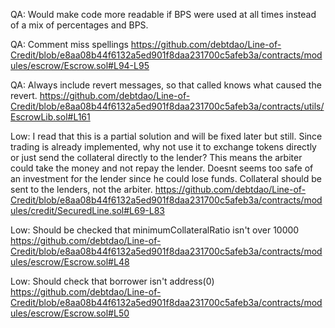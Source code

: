 QA:
Would make code more readable if BPS were used at all times instead of a mix of percentages and BPS.

QA:
Comment miss spellings
https://github.com/debtdao/Line-of-Credit/blob/e8aa08b44f6132a5ed901f8daa231700c5afeb3a/contracts/modules/escrow/Escrow.sol#L94-L95

QA:
Always include revert messages, so that called knows what caused the revert.
https://github.com/debtdao/Line-of-Credit/blob/e8aa08b44f6132a5ed901f8daa231700c5afeb3a/contracts/utils/EscrowLib.sol#L161

Low:
I read that this is a partial solution and will be fixed later but still. Since trading is already implemented, why not use it to exchange tokens directly or just send the collateral directly to the lender? This means the arbiter could take the money and not repay the lender. Doesnt seems too safe of an investment for the lender since he could lose funds. Collateral should be sent to the lenders, not the arbiter.
https://github.com/debtdao/Line-of-Credit/blob/e8aa08b44f6132a5ed901f8daa231700c5afeb3a/contracts/modules/credit/SecuredLine.sol#L69-L83


Low:
Should be checked that minimumCollateralRatio  isn't over 10000
https://github.com/debtdao/Line-of-Credit/blob/e8aa08b44f6132a5ed901f8daa231700c5afeb3a/contracts/modules/escrow/Escrow.sol#L48

Low:
Should check that borrower isn't address(0)
https://github.com/debtdao/Line-of-Credit/blob/e8aa08b44f6132a5ed901f8daa231700c5afeb3a/contracts/modules/escrow/Escrow.sol#L50
